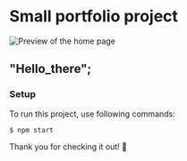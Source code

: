 # Small portfolio project

![Preview of the home page](./src/assets/images/srcn.png)

## "Hello_there";

### Setup

To run this project, use following commands:

```
$ npm start
```

Thank you for checking it out! 🎪